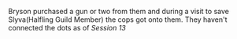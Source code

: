 Bryson purchased a gun or two from them and during a visit to save Slyva(Halfling Guild Member) the cops got onto them. They haven't connected the dots as of *Session 13*